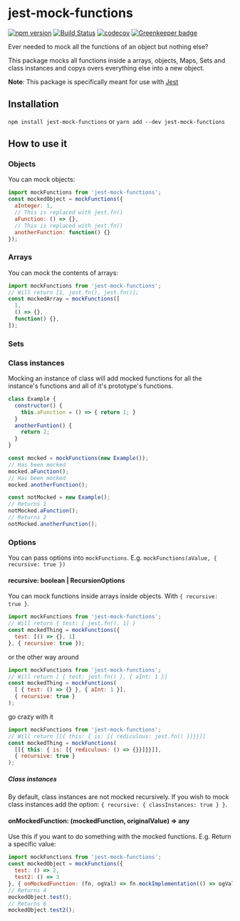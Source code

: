 # jest-mock-functions

[![npm version](https://badge.fury.io/js/jest-mock-functions.svg)](https://badge.fury.io/js/jest-mock-functions) 
[![Build Status](https://travis-ci.com/PatrickShaw/jest-mock-functions.svg?branch=master)](https://travis-ci.com/PatrickShaw/jest-mock-functions) 
[![codecov](https://codecov.io/gh/PatrickShaw/jest-mock-functions/branch/master/graph/badge.svg)](https://codecov.io/gh/PatrickShaw/jest-mock-functions) 
[![Greenkeeper badge](https://badges.greenkeeper.io/PatrickShaw/jest-mock-functions.svg)](https://greenkeeper.io/)

Ever needed to mock all the functions of an object but nothing else?

This package mocks all functions inside a arrays, objects, Maps, Sets and class instances and copys overs everything else into a new object.

**Note**: This package is specifically meant for use with [Jest](https://jestjs.io/)

## Installation
`npm install jest-mock-functions`
or
`yarn add --dev jest-mock-functions`


## How to use it
### Objects
You can mock objects:
```js
import mockFunctions from 'jest-mock-functions';
const mockedObject = mockFunctions({
  aInteger: 1,
  // This is replaced with jest.fn()
  aFunction: () => {},
  // This is replaced with jest.fn()
  anotherFunction: function() {}
});
```

### Arrays
You can mock the contents of arrays:
```js
import mockFunctions from 'jest-mock-functions';
// Will return [1, jest.fn(), jest.fn()];
const mockedArray = mockFunctions([
  1,
  () => {},
  function() {},
]);
```

### Sets



### Class instances
Mocking an instance of class will add mocked functions for all the instance's functions and all of it's prototype's functions.
```js
class Example {
  constructor() { 
    this.aFunction = () => { return 1; }
  } 
  anotherFuntion() {
    return 2;
  }
}

const mocked = mockFunctions(new Example());
// Has been mocked
mocked.aFunction();
// Has been mocked
mocked.anotherFunction();

const notMocked = new Example();
// Returns 1
notMocked.aFunction();
// Returns 2
notMocked.anotherFunction();
```

### Options
You can pass options into `mockFunctions`.
E.g. `mockFunctions(aValue, { recursive: true })`

#### recursive: boolean | RecursionOptions

You can mock functions inside arrays inside objects. With `{ recursive: true }`.
```js
import mockFunctions from 'jest-mock-functions';
// Will return { test: [ jest.fn(), 1] }
const mockedThing = mockFunctions({
  test: [() => {}, 1]
}, { recursive: true });
```

or the other way around
```js
import mockFunctions from 'jest-mock-functions';
// Will return [ { test: jest.fn() }, { aInt: 1 }]
const mockedThing = mockFunctions(
  [ { test: () => {} }, { aInt: 1 }],
  { recursive: true }
);
```

go crazy with it
```js
import mockFunctions from 'jest-mock-functions';
// Will return [[{ this: { is: [{ rediculous: jest.fn() }]}}]]
const mockedThing = mockFunctions(
  [[{ this: { is: [{ rediculous: () => {}}]}}]],
  { recursive: true }
);
```

##### Class instances
By default, class instances are not mocked recursively. If you wish to mock class instances add the option: `{ recursive: { classInstances: true } }`.


#### onMockedFunction: (mockedFunction, originalValue) => any

Use this if you want to do something with the mocked functions. 
E.g. Return a specific value:
```js
import mockFunctions from 'jest-mock-functions';
const mockedObject = mockFunctions({
  test: () => 2,
  test2: () => 3
}, { onMockedFunction: (fn, ogVal) => fn.mockImplementation(() => ogVal * 2 });
// Returns 4
mockedObject.test();
// Returns 6
mockedObject.test2();
```

